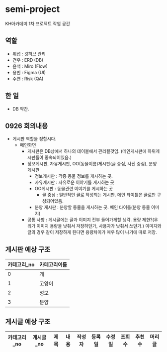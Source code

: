 # semi-project
KH아카데미 1차 프로젝트 작업 공간

## 역할
 - 위섭 : 깃허브 관리
 - 건우 : ERD (DB)
 - 윤석 : Miro (Flow)
 - 용빈 : Figma (UI)
 - 수연 : Risk (QA)


## 한 일
 - DB 약간.

## 0926 회의내용
 - 게시판 역할을 정합시다.
   - 메인화면
     - 게시판은 DB상에서 하나의 테이블에서 관리될것임. (메인게시판에 하위게시판들이 종속되어있음.)
     - 정보게시판, 자유게시판, OO(동물이름)게시판(글 중심, 사진 중심), 분양 게시판
       - 정보게시판 : 각종 동물 정보를 게시하는 곳.
       - 자유게시판 : 자유로운 이야기를 게시하는 곳
       - OO게시판 : 동물관련 이야기를 게시하는 곳
         - 글 중심 : 일반적인 글로 작성되는 게시판. 메인 타이틀은 글로만 구성되어있음.
       - 분양 게시판 : 분양할 동물을 게시하는 곳. 메인 타이틀(분양 동물 이미지)
     - 공통 사항 : 게시글에는 글과 이미지 전부 들어가게할 생각. 용량 제한?(우리가 이미지 용량을 낮춰서 저장하던가, 사용자가 낮춰서 쓰던가.)
                          이미지와 글의 경우 같이 저장하게 된다면 용량차이가 매우 많이 나기에 따로 저장.

## 게시판 예상 구조
 | 카테고리_no | 카테고리이름 |
 | ------------| --------- |
 | 0 | 개 |
 |1|고양이|
 |2|정보|
 |3|분양|

## 게시글 예상 구조
 | 카테고리_no | 게시글_no | 제목 | 내용 | 작성자 | 등록일 | 수정일 | 조회수 | 추천수 | 머리글 |
 |-|-|-|-|-|-|-|-|-|-|
